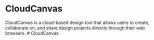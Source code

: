 # CloudCanvas
CloudCanvas is a cloud-based design tool that allows users to create, collaborate on, and share design projects directly through their web browsers.
#   C l o u d C a n v a s  
 